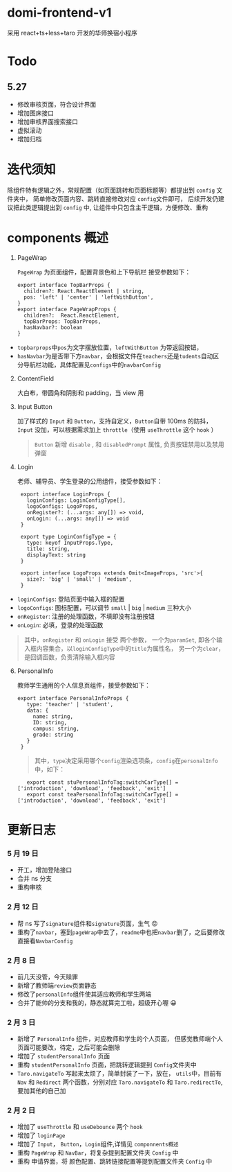 # domi-frontend-v1

采用 react+ts+less+taro 开发的华师换宿小程序

# Todo

## 5.27

- 修改审核页面，符合设计界面
- 增加图床接口
- 增加审核界面搜索接口
- 虚拟滚动
- 增加归档

# 迭代须知

除组件特有逻辑之外，常规配置（如页面跳转和页面标题等）都提出到 `config` 文件夹中， 简单修改页面内容、跳转直接修改对应 `config`文件即可，
后续开发仍建议把此类逻辑提出到 `config` 中, 让组件中只包含主干逻辑，方便修改、重构

# components 概述

1. PageWrap

   `PageWrap` 为页面组件，配置背景色和上下导航栏
   接受参数如下：

   ```
   export interface TopBarProps {
     children?: React.ReactElement | string,
     pos: 'left' | 'center' | 'leftWithButton',
   }
   export interface PageWrapProps {
     children?:  React.ReactElement,
     topBarProps: TopBarProps,
     hasNavbar?: boolean
   }
   ```

- `topbarprops`中`pos`为文字摆放位置，`leftWithButton` 为带返回按钮，
- `hasNavbar`为是否带下方`navbar`，会根据文件在`teachers`还是`tudents`自动区分导航栏功能，具体配置见`configs`中的`navbarConfig`

2. ContentField

   大白布，带圆角和阴影和 padding，当 view 用

3. Input Button

   加了样式的 `Input` 和 `Button`，支持自定义，`Button`自带 100ms 的防抖， `Input` 没加，可以根据需求加上 `throttle`（使用 `useThrottle` 这个 `hook` ）

   > `Button` 新增 `disable` , 和 `disabledPrompt` 属性, 负责按钮禁用以及禁用弹窗

4. Login

   老师、辅导员、学生登录的公用组件，接受参数如下：

   ```
    export interface LoginProps {
      loginConfigs: LoginConfigType[],
      logoConfigs: LogoProps,
      onRegister?: (...args: any[]) => void,
      onLogin: (...args: any[]) => void
    }

    export type LoginConfigType = {
      type: keyof InputProps.Type,
      title: string,
      displayText: string
    }

    export interface LogoProps extends Omit<ImageProps, 'src'>{
      size?: 'big' | 'small' | 'medium',
    }

   ```

- `loginConfigs`: 登陆页面中输入框的配置
- `logoConfigs`: 图标配置，可以调节 `small` | `big` | `medium` 三种大小
- `onRegister`: 注册的处理函数，不填即没有注册按钮
- `onLogin`: 必填，登录的处理函数

> 其中，`onRegister` 和 `onLogin` 接受 两个参数， 一个为`paramSet`, 即各个输入框内容集合，以`loginConfigType`中的`title`为属性名， 另一个为`clear`，是回调函数，负责清除输入框内容

6. PersonalInfo

   教师学生通用的个人信息页组件，接受参数如下：

   ```
   export interface PersonalInfoProps {
      type: 'teacher' | 'student',
      data: {
        name: string,
        ID: string,
        campus: string,
        grade: string
      }
    }
   ```

   > 其中，`type`决定采用哪个`config`渲染选项条，`config`在`personalInfo`中，如下：

   ```
      export const stuPersonalInfoTag:switchCarType[] = ['introduction', 'download', 'feedback', 'exit']
      export const teaPersonalInfoTag:switchCarType[] = ['introduction', 'download', 'feedback', 'exit']
   ```

# 更新日志

### 5 月 19 日

- 开工，增加登陆接口
- 合并 ns 分支
- 重构审核

### 2 月 12 日

- 帮 ns 写了`signature`组件和`signature`页面，生气 😡
- 重构了`navbar`，塞到`pageWrap`中去了，`readme`中也把`navbar`删了，之后要修改直接看`NavbarConfig`

### 2 月 8 日

- 前几天没管，今天赎罪
- 新增了教师端`review`页面静态
- 修改了`personalInfo`组件使其适应教师和学生两端
- 合并了能帅的分支和我的，静态就算完工啦，超级开心喔 😀

### 2 月 3 日

- 新增了 `PersonalInfo` 组件，对应教师和学生的个人页面， 但感觉教师端个人页面可能要改，待定，之后可能会删除
- 增加了 `studentPersonalInfo` 页面
- 重构 `studentPersonalInfo` 页面，把跳转逻辑提到 `Config`文件夹中
- `Taro.navigateTo` 写起来太烦了，简单封装了一下，放在， `utils`中，目前有 `Nav` 和 `Redirect` 两个函数，分别对应 `Taro.navigateTo` 和 `Taro.redirectTo`, 要加其他的自己加

### 2 月 2 日

- 增加了 `useThrottle` 和 `useDebounce` 两个 `hook`
- 增加了 `loginPage`
- 增加了 `Input`， `Button`，`Login`组件,详情见 `componnents概述`
- 重构 `PageWrap` 和 `NavBar`，将复杂提到配置文件夹 `Config` 中
- 重构 申请界面，将 颜色配置、跳转链接配置等提到配置文件夹 `Config` 中
